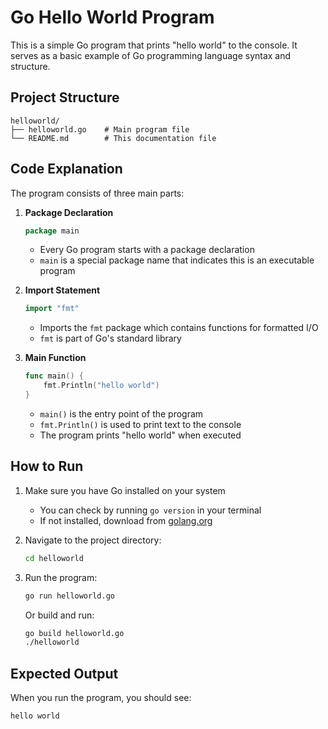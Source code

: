 # Go Hello World Program

This is a simple Go program that prints "hello world" to the console. It serves as a basic example of Go programming language syntax and structure.

## Project Structure

```
helloworld/
├── helloworld.go    # Main program file
└── README.md        # This documentation file
```

## Code Explanation

The program consists of three main parts:

1. **Package Declaration**
   ```go
   package main
   ```
   - Every Go program starts with a package declaration
   - `main` is a special package name that indicates this is an executable program

2. **Import Statement**
   ```go
   import "fmt"
   ```
   - Imports the `fmt` package which contains functions for formatted I/O
   - `fmt` is part of Go's standard library

3. **Main Function**
   ```go
   func main() {
       fmt.Println("hello world")
   }
   ```
   - `main()` is the entry point of the program
   - `fmt.Println()` is used to print text to the console
   - The program prints "hello world" when executed

## How to Run

1. Make sure you have Go installed on your system
   - You can check by running `go version` in your terminal
   - If not installed, download from [golang.org](https://golang.org)

2. Navigate to the project directory:
   ```bash
   cd helloworld
   ```

3. Run the program:
   ```bash
   go run helloworld.go
   ```

   Or build and run:
   ```bash
   go build helloworld.go
   ./helloworld
   ```

## Expected Output

When you run the program, you should see:
```
hello world
```
